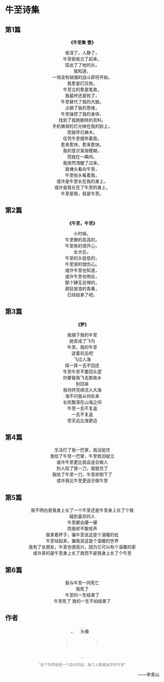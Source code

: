 # 牛至诗集

## 第1篇

<div align="center">

<p style="font-weight: bold">《牛至集·壹》</p>

夜深了，人静了，  
牛至偷偷立了起来，  
探出了了他的头，  
我知道，  
一场没有硝烟的战斗即将开始，  
我愈是打压他，  
牛至立的愈是笔直，  
我最终还是败了，  
牛至替代了我的大脑，  
占据了我的思维，  
牛至操控了我的身体，  
找到了我刚删除的资料，  
手机微弱的灯光映在我的脸上，    
而我早已麻木，  
任凭牛至摆布着我，  
愈来愈快，愈来愈快。  
我的意识渐渐模糊，  
而就在一瞬间，  
我突然清醒了过来，  
我堵头看向牛至，  
牛至抬头看着我，  
或许是牛至长在我的身上，  
或许是我长在了牛至的身上，  
牛至是我，我是牛至。

</div>

## 第2篇

<div align="center">

<p style="font-weight: bold">《牛至，牛至》</p>

小时候，  
牛至撅的高高的，  
牛至笑的很开心，  
长大后，  
牛至的头低低的，  
牛至哭的很伤心。  
或许牛至也知道，  
或许牛至也明白，  
那个肆无忌惮的，  
疏狂放浪的青春，  
已经结束了吧。

</div>

## 第3篇

<div align="center">

<p style="font-weight: bold">《梦》</p>

我摘下我的牛至  
她变成了飞鸟  
牛至，我的牛至  
逆着风去吧  
飞过人海  
挥一挥一去不回还  
牛至牛至不要回头望  
你要替我飞去那故乡  
别回来  
我将终究顺流入大海  
海不问我从何处来  
长风飘荡在山海之间  
牛至一去不复返  
一去不复返  
苍天远比海更远

</div>

## 第4篇

<div align="center">

生活打了我一巴掌，我没挺住  
我给了牛至一巴掌，牛至依旧挺立  
或许牛至更比我会适合做人  
别人给了我一刀，我挺住了  
我给了牛至一刀，牛至却倒下了  
或许我比牛至更适合做牛至

</div>

## 第5篇

<div align="center">

我不明白是我身上长了一个牛至还是牛至身上长了个我  
碰到喜欢的人  
牛至都会硬一硬  
而我却不敢吱声  
我拿着杯子，骗牛至说这是个温暖的批  
牛至站起来，骗我说这是个温暖的世界  
我有了女朋友，牛至也很高兴，因为它可以有个温暖的家  
或许真的是牛至身上长了我而不是我身上长了个牛至

</div>

## 第6篇

<div align="center">

我与牛至一同死亡  
我死了  
牛至的一生结束了  
牛至死了
我的一生不如结束了

</div>

## 作者

<div align="center">
<img src="https://q2.qlogo.cn/headimg_dl?dst_uin=2939004685&spec=100" alt="头像" style="width:100px;height:100px;border-radius:50%;">
<p style="font-size: 0.85em;color: #7c7c7c">“这个世界就是一个巨大的批，每个人都是迷茫的牛至”</p>
<p align="right">——李青山</p>
</div>
